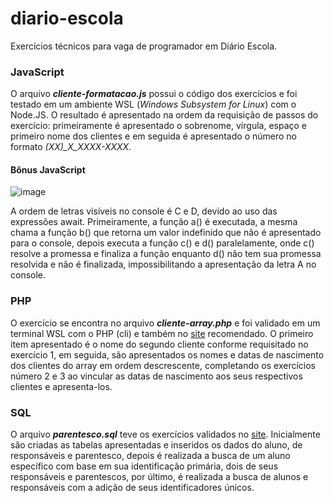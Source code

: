 # diario-escola
Exercícios técnicos para vaga de programador em Diário Escola.

### JavaScript
O arquivo _**cliente-formatacao.js**_ possui o código dos exercícios e foi testado em um ambiente WSL (_Windows Subsystem for Linux_) com o Node.JS. O resultado é apresentado na ordem da requisição de passos do exercício: primeiramente é apresentado o sobrenome, vírgula, espaço e primeiro nome dos clientes e em seguida é apresentado o número no formato _(XX)\_X\_XXXX-XXXX_.

#### Bônus JavaScript
![image](https://github.com/YasminLuzia/diario-escola/assets/61717234/3a8ed9c4-5a2a-4841-82ca-ac6e4e5c1d5e)

A ordem de letras visíveis no console é C e D, devido ao uso das expressões await. Primeiramente, a função a() é executada, a mesma chama a função b() que retorna um valor indefinido que não é apresentado para o console, depois executa a função c() e d() paralelamente, onde c() resolve a promessa e finaliza a função enquanto d() não tem sua promessa resolvida e não é finalizada, impossibilitando a apresentação da letra A no console.

### PHP
O exercício se encontra no arquivo _**cliente-array.php**_ e foi validado em um terminal WSL com o PHP (cli) e também no [site](https://www.w3schools.com/php/phptryit.asp?filename=tryphp_compiler) recomendado. O primeiro item apresentado é o nome do segundo cliente conforme requisitado no exercício 1, em seguida, são apresentados os nomes e datas de nascimento dos clientes do array em ordem descrescente, completando os exercícios número 2 e 3 ao vincular as datas de nascimento aos seus respectivos clientes e apresenta-los.

### SQL
O arquivo _**parentesco.sql**_ teve os exercícios validados no [site](https://sqliteonline.com). Inicialmente são criadas as tabelas apresentadas e inseridos os dados do aluno, de responsáveis e parentesco, depois é realizada a busca de um aluno específico com base em sua identificação primária, dois de seus responsáveis e parentescos, por último, é realizada a busca de alunos e responsáveis com a adição de seus identificadores únicos.
